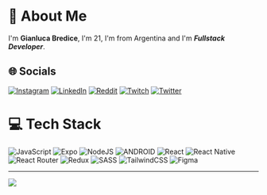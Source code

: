 # 💫 About Me
  I'm **Gianluca Bredice**, I'm 21, I'm from Argentina and I'm _**Fullstack Developer**_.


## 🌐 Socials
[![Instagram](https://img.shields.io/badge/Instagram-%23E4405F.svg?logo=Instagram&logoColor=white)](https://instagram.com/bredigian) [![LinkedIn](https://img.shields.io/badge/LinkedIn-%230077B5.svg?logo=linkedin&logoColor=white)](https://linkedin.com/in/gianluca-bredice-62a65b230) [![Reddit](https://img.shields.io/badge/Reddit-%23FF4500.svg?logo=Reddit&logoColor=white)](https://reddit.com/user/bredigian) [![Twitch](https://img.shields.io/badge/Twitch-%239146FF.svg?logo=Twitch&logoColor=white)](https://twitch.tv/gianlukem) [![Twitter](https://img.shields.io/badge/Twitter-%231DA1F2.svg?logo=Twitter&logoColor=white)](https://twitter.com/bredigian)

# 💻 Tech Stack
![JavaScript](https://img.shields.io/badge/javascript-%23323330.svg?style=for-the-badge&logo=javascript&logoColor=%23F7DF1E) ![Expo](https://img.shields.io/badge/expo-1C1E24?style=for-the-badge&logo=expo&logoColor=#D04A37) ![NodeJS](https://img.shields.io/badge/node.js-6DA55F?style=for-the-badge&logo=node.js&logoColor=white) ![ANDROID](https://img.shields.io/badge/android-%2320232a.svg?style=for-the-badge&logo=android&logoColor=%a4c639) ![React](https://img.shields.io/badge/react-%2320232a.svg?style=for-the-badge&logo=react&logoColor=%2361DAFB) ![React Native](https://img.shields.io/badge/react_native-%2320232a.svg?style=for-the-badge&logo=react&logoColor=%2361DAFB) ![React Router](https://img.shields.io/badge/React_Router-CA4245?style=for-the-badge&logo=react-router&logoColor=white) ![Redux](https://img.shields.io/badge/redux-%23593d88.svg?style=for-the-badge&logo=redux&logoColor=white) ![SASS](https://img.shields.io/badge/SASS-hotpink.svg?style=for-the-badge&logo=SASS&logoColor=white) ![TailwindCSS](https://img.shields.io/badge/tailwindcss-%2338B2AC.svg?style=for-the-badge&logo=tailwind-css&logoColor=white)  	![Figma](https://img.shields.io/badge/figma-%23F24E1E.svg?style=for-the-badge&logo=figma&logoColor=white)

---
[![](https://visitcount.itsvg.in/api?id=bredigian&icon=0&color=6)](https://visitcount.itsvg.in)

<!-- Proudly created with GPRM ( https://gprm.itsvg.in ) -->
